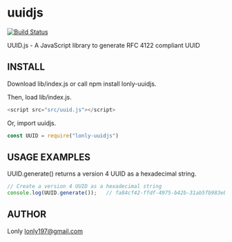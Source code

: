 # uuidjs

[![Build Status](https://travis-ci.org/lonly197/uuidjs.svg?branch=master)](https://travis-ci.org/lonly197/uuidjs)

UUID.js - A JavaScript library to generate RFC 4122 compliant UUID

## INSTALL

Download lib/index.js or call npm install lonly-uuidjs.

Then, load lib/index.js.

```JavaScript
<script src="src/uuid.js"></script>
```
Or, import uuidjs.

```JavaScript
const UUID = require("lonly-uuidjs")
```

## USAGE EXAMPLES

UUID.generate() returns a version 4 UUID as a hexadecimal string.

```JavaScript
// Create a version 4 UUID as a hexadecimal string
console.log(UUID.generate());   // fa84cf42-ffdf-4975-b42b-31ab5fb983eb
```

## AUTHOR

Lonly <lonly197@gmail.com> 